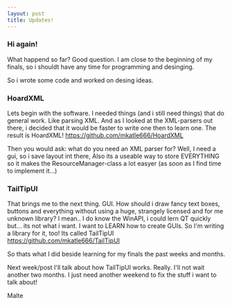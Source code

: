 ```yaml
---
layout: post
title: Updates!
---
```


### Hi again!
What happend so far? Good question. 
I am close to the beginning of my finals, so i shouldt have any time for programming and desinging. 

So i wrote some code and worked on desing ideas.

### HoardXML
Lets begin with the software. I needed things (and i still need things) that do general work. Like parsing XML. 
And as I looked at the XML-parsers out there, i decided that it would be faster to write one then to learn one. 
The result is HoardXML! https://github.com/mkatle666/HoardXML

Then you would ask: what do you need an XML parser for? 
Well, I need a gui, so i save layout int there, Also its a useable way to store EVERYTHING so it makes the ResourceManager-class a lot easyer (as soon as I find time to implement it...)

### TailTipUI
That brings me to the next thing. GUI. How should i draw fancy text boxes, buttons and everything without using a huge, strangely licensed and for me unknown library?
I mean.. I do know the WinAPI, i could lern QT quickly but... its not what i want. I want to LEARN how to create GUIs. So I'm writing a library for it, too!
Its called TailTipUI https://github.com/mkatle666/TailTipUI

So thats what I did beside learning for my finals the past weeks and months. 

Next week/post I'll talk about how TailTipUI works. Really. I'll not wait another two months. I just need another weekend to fix the stuff i want to talk about!

Malte
